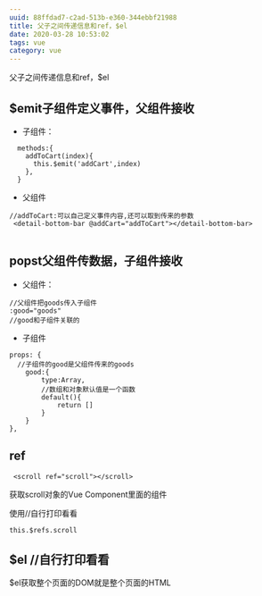 ```yaml
---
uuid: 88ffdad7-c2ad-513b-e360-344ebbf21988
title: 父子之间传递信息和ref，$el
date: 2020-03-28 10:53:02
tags: vue
category: vue
---
```

父子之间传递信息和ref，$el
## $emit子组件定义事件，父组件接收

* 子组件：

```
  methods:{
    addToCart(index){
      this.$emit('addCart',index)
    },
  }
```

* 父组件

```
//addToCart:可以自己定义事件内容,还可以取到传来的参数
 <detail-bottom-bar @addCart="addToCart"></detail-bottom-bar>
 
```


## popst父组件传数据，子组件接收

* 父组件：

```
//父组件把goods传入子组件
:good="goods"
//good和子组件关联的
```

* 子组件

```
props: {
  //子组件的good是父组件传来的goods
    good:{
        type:Array,
        //数组和对象默认值是一个函数
        default(){
            return []
        }
    }
},
```

##  ref

```
 <scroll ref="scroll"></scroll>
```
获取scroll对象的Vue Component里面的组件

使用//自行打印看看
```
this.$refs.scroll
```

##  $el //自行打印看看
$el获取整个页面的DOM就是整个页面的HTML

